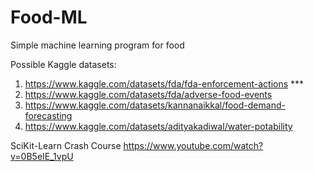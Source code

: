 # Food-ML
Simple machine learning program for food

Possible Kaggle datasets:
1. https://www.kaggle.com/datasets/fda/fda-enforcement-actions ***
2. https://www.kaggle.com/datasets/fda/adverse-food-events
3. https://www.kaggle.com/datasets/kannanaikkal/food-demand-forecasting
4. https://www.kaggle.com/datasets/adityakadiwal/water-potability


SciKit-Learn Crash Course
https://www.youtube.com/watch?v=0B5eIE_1vpU

